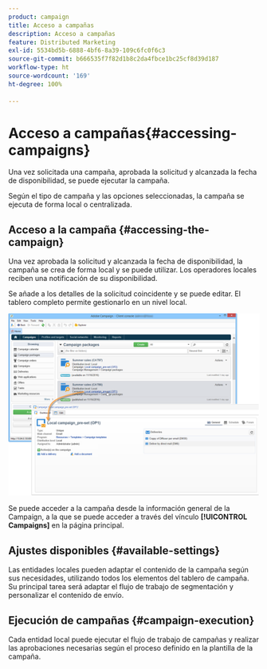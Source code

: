 ```yaml
---
product: campaign
title: Acceso a campañas
description: Acceso a campañas
feature: Distributed Marketing
exl-id: 5534bd5b-6888-4bf6-8a39-109c6fc0f6c3
source-git-commit: b666535f7f82d1b8c2da4fbce1bc25cf8d39d187
workflow-type: ht
source-wordcount: '169'
ht-degree: 100%

---
```


# Acceso a campañas{#accessing-campaigns}



Una vez solicitada una campaña, aprobada la solicitud y alcanzada la fecha de disponibilidad, se puede ejecutar la campaña.

Según el tipo de campaña y las opciones seleccionadas, la campaña se ejecuta de forma local o centralizada.

## Acceso a la campaña {#accessing-the-campaign}

Una vez aprobada la solicitud y alcanzada la fecha de disponibilidad, la campaña se crea de forma local y se puede utilizar. Los operadores locales reciben una notificación de su disponibilidad.

Se añade a los detalles de la solicitud coincidente y se puede editar. El tablero completo permite gestionarlo en un nivel local.

![](assets/mkg_dist_local_op_edit_new_op1.png)

Se puede acceder a la campaña desde la información general de la Campaign, a la que se puede acceder a través del vínculo **[!UICONTROL Campaigns]** en la página principal.

## Ajustes disponibles {#available-settings}

Las entidades locales pueden adaptar el contenido de la campaña según sus necesidades, utilizando todos los elementos del tablero de campaña. Su principal tarea será adaptar el flujo de trabajo de segmentación y personalizar el contenido de envío.

## Ejecución de campañas {#campaign-execution}

Cada entidad local puede ejecutar el flujo de trabajo de campañas y realizar las aprobaciones necesarias según el proceso definido en la plantilla de la campaña.
